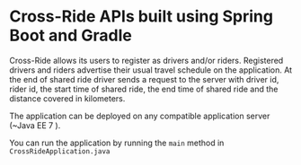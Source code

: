 # Cross-Ride APIs built using Spring Boot and Gradle

Cross-Ride allows its users to register as drivers and/or riders. Registered drivers and riders advertise their usual 
travel schedule on the application. At the end of shared ride driver sends a request to the server with driver id, 
rider id, the start time of shared ride, the end time of shared ride and the distance covered in kilometers.

The application can be deployed on any compatible application server (~Java EE 7 ). 

You can run the application by running the  `main` method in `CrossRideApplication.java`
```
